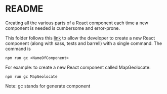 # README

Creating all the various parts of a React component each time a new component is needed is cumbersome and error-prone.

This folder follows this [link](https://levelup.gitconnected.com/how-to-generate-react-components-from-your-terminal-a27741a5b862) to allow the developer to create a new React component (along with sass, tests and barrell) with a single command. The command is

`npm run gc <NameOfComponent>`

For example: to create a new React component called MapGeolocate:

`npm run gc MapGeolocate`

Note: gc stands for generate component
